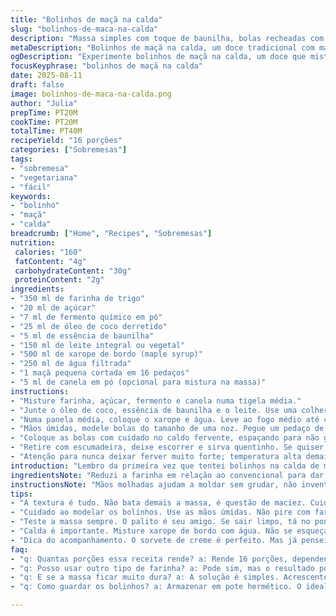 ```yaml
---
title: "Bolinhos de maçã na calda"
slug: "bolinhos-de-maca-na-calda"
description: "Massa simples com toque de baunilha, bolas recheadas com maçã, cozidas num caldo de bordo e água. O preparo exige atenção na textura da massa e na fervura do líquido para não desmanchar. Pode levar sorvete de creme pra acompanhar ou uma calda extra de canela, para um toque diferente. É um doce tradicional que surge em várias versões pelo Brasil com adaptações, especialmente na proporção dos líquidos e frutas usadas. Sem ovos e sem nozes, ótima opção vegetariana para quem evita alergias. As maçãs dão um crocante delicado após cozidas, contrastando com a massa macia e úmida. Fácil de ajustar se faltar leite, substitua por leite vegetal ou água e um toque de suco de limão pra levedar."
metaDescription: "Bolinhos de maçã na calda, um doce tradicional com massa leve e recheio de maçã, perfeito para acompanhar com sorvete."
ogDescription: "Experimente bolinhos de maçã na calda, um doce que mistura maciez e crocância. Ótima receita para aquecer o coração."
focusKeyphrase: "bolinhos de maçã na calda"
date: 2025-08-11
draft: false
image: bolinhos-de-maca-na-calda.png
author: "Julia"
prepTime: PT20M
cookTime: PT20M
totalTime: PT40M
recipeYield: "16 porções"
categories: ["Sobremesas"]
tags:
- "sobremesa"
- "vegetariana"
- "fácil"
keywords:
- "bolinho"
- "maçã"
- "calda"
breadcrumb: ["Home", "Recipes", "Sobremesas"]
nutrition: 
 calories: "160"
 fatContent: "4g"
 carbohydrateContent: "30g"
 proteinContent: "2g"
ingredients:
- "350 ml de farinha de trigo"
- "20 ml de açúcar"
- "7 ml de fermento químico em pó"
- "25 ml de óleo de coco derretido"
- "5 ml de essência de baunilha"
- "150 ml de leite integral ou vegetal"
- "500 ml de xarope de bordo (maple syrup)"
- "250 ml de água filtrada"
- "1 maçã pequena cortada em 16 pedaços"
- "5 ml de canela em pó (opcional para mistura na massa)"
instructions:
- "Misture farinha, açúcar, fermento e canela numa tigela média."
- "Junte o óleo de coco, essência de baunilha e o leite. Use uma colher de pau. Misture só até virar uma massa uniforme; evite bater demais para não endurecer depois."
- "Numa panela média, coloque o xarope e água. Leve ao fogo médio até começar a borbulhar com bolhinhas menores, quase fervura leve. Isso ajuda a cozinhar os bolinhos sem desmanchar."
- "Mãos úmidas, modele bolas do tamanho de uma noz. Pegue um pedaço de maçã, pressione no centro da massa, feche com cuidado para não aparecer a fruta."
- "Coloque as bolas com cuidado no caldo fervente, espaçando para não grudarem. Abaixe o fogo para médio-baixo, cubra com tampa. Deixe cozinhar por volta de 20 minutos. Eles incham e aparecem as bolhas maiores na superfície quando estão prontos."
- "Retire com escumadeira, deixe escorrer e sirva quentinho. Se quiser, jogue sorvete de baunilha por cima ou uma pitada extra de canela."
- "Atenção para nunca deixar ferver muito forte; temperatura alta demais quebra a massa e vira mingau. Se a massa estiver muito grudenta, só um pouquinho de farinha a mais resolve. Sempre prefiro evitar farinha demais pra não endurecer."
introduction: "Lembro da primeira vez que tentei bolinhos na calda de maple servido num café em Minas. O cheiro do xarope subindo do caldeirão, a massa ligeiramente doce com a maçã úmida no interior, tudo meio inesperado pro paladar brasileiro. Tentei adaptar em casa e passei por alguns erros – massa seca, calda fervendo demais, bolinhos desmanchando. Depois de algumas tentativas, aprendi a respeitar o tempo da fervura e a textura da massa, porque é o segredo para um resultado que liga leveza com sabor. É uma receita que convida a sentir a cozinha, não só seguir receita no papel. Gosto de jogar canela pra lembrar o doce caseiro e servir ainda quentinho, porque o contraste com o frio da sorvete transforma tudo. Amo quando a massa tem corpo, mas quebra fácil ao toque, e o cheiro do maple se espalha pela casa, hipnotizando."
ingredientsNote: "Reduzi a farinha em relação ao convencional para dar mais leveza e evitar um bolinho pesado. Uso óleo de coco pra um sabor neutro e gordura vegetal saudável, mas manteiga derretida funciona legal também. Troquei açúcar por uma quantidade menor, pois o xarope já traz muito doce. Essência de baunilha nunca falta, essencial pra lembrar que doce é mais que açúcar, traz aroma e lembranças. O leite vegetal, como aveia ou amêndoas, pode substituir o integral em situações de intolerância; só atenção pra que o fermento químico tenha força com esse leite. E não dispense uma pitadinha de canela, marca o doce com personalidade, não deixa ficar enjoativo. Maçãs firmes são melhores, tipo Gala ou Fuji - desmancham menos e seguram a massa."
instructionsNote: "Mãos molhadas ajudam a moldar sem grudar, não invente usar farinha aqui senão a massa troca a textura. O ponto da fervura no caldo é sutil, não precisa borbulhar forte. O processo lento e controle da temperatura impedem que os bolinhos se quebrem. Sempre tampo a panela porque mantém o vapor, cozinhando ao mesmo tempo em que a massa ganha corpo. Se quiser Aperfeiçoar, experimente trocar metade da água por suco de maçã para intensificar o sabor da fruta. Para servir, ideia: sorvete de creme ou chantilly são clássicos, mas um fio de mel ou calda de frutas vermelhas subverte o tradicional e traz frescor. Experimente textura e aroma, o bolinho tem que estar cozido por dentro – teste com palito, se sair limpo, tá bom, mas se grudando, precisa mais uns minutos no fogo baixo."
tips:
- "A textura é tudo. Não bata demais a massa, é questão de maciez. Cuidado com o ponto. Se a massa ficar grudenta, pode adicionar um pouco mais de farinha, mas não exagere. A ideia é leveza. A vinícola vai sentir."
- "Cuidado ao modelar os bolinhos. Use as mãos úmidas. Não pire com farinha. Isso pode desbalancear a receita. O ponto de fervura é sutil. Não deixe borbulhar forte, o calor intenso quebra a massa. Um estrago."
- "Teste a massa sempre. O palito é seu amigo. Se sair limpo, tá no ponto. Se grudando, precisa de mais tempo. O aroma do maple é envolvente. A temperatura deve ser controlada. Evitar que seja mingau."
- "Calda é importante. Misture xarope de bordo com água. Não se esqueça da canela, dá um toque especial. O que experimentei, é que a calda deve estar fervendo, mas não demais. Fogo médio-baixo é ideal."
- "Dica do acompanhamento. O sorvete de creme é perfeito. Mas já pensei em usar um fio de mel ou calda de frutas vermelhas. Um toque refrescante, diferente. É a combinação do quente e frio que dá um show."
faq:
- "q: Quantas porções essa receita rende? a: Rende 16 porções, dependendo do tamanho dos bolinhos. Eu sempre faço em porções generosas, assim dá pra compartilhar."
- "q: Posso usar outro tipo de farinha? a: Pode sim, mas o resultado pode mudar. Testei com farinha integral. Fica diferente, mas vale a pena experimentar. Sabor fica mais robusto."
- "q: E se a massa ficar muito dura? a: A solução é simples. Acrescente um pouco mais de leite ou óleo. A mágica é manter a massa leve. Pode ser que a umidade não seja suficiente."
- "q: Como guardar os bolinhos? a: Armazenar em pote hermético. O ideal é consumir no mesmo dia. Mas se sobrar, você pode congelar. Um tempo no micro-ondas, e estão prontos."

---
```

